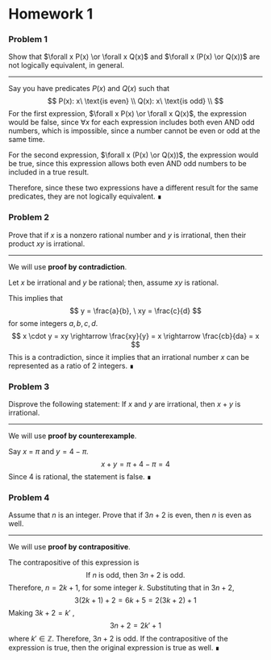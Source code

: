 # Homework 1

### Problem 1

Show that $\forall x P(x) \or \forall x Q(x)$ and $\forall x (P(x) \or Q(x))$ are not logically equivalent, in general. 

---

Say you have predicates $P(x)$ and $Q(x)$ such that 
$$
P(x): x\ \text{is even} \\
Q(x): x\ \text{is odd} \\
$$
For the first expression, $\forall x P(x) \or \forall x Q(x)$, the expression would be false, since $\forall x$ for each expression includes both even AND odd numbers, which is impossible, since a number cannot be even or odd at the same time. 

For the second expression, $\forall x (P(x) \or Q(x))$, the expression would be true, since this expression allows both even AND odd numbers to be included in a true result. 

Therefore, since these two expressions have a different result for the same predicates, they are not logically equivalent. ∎

### Problem 2

Prove that if $x$ is a nonzero rational number and $y$ is irrational, then their product $xy$ is irrational. 

---

We will use **proof by contradiction**. 

Let $x$ be irrational and $y$ be rational; then, assume $xy$ is rational. 

This implies that 
$$
y = \frac{a}{b}, \ xy = \frac{c}{d}
$$
for some integers $a,b,c,d$.  
$$
x \cdot y = xy  \rightarrow \frac{xy}{y} = x \rightarrow \frac{cb}{da} = x
$$
This is a contradiction, since it implies that an irrational number $x$ can be represented as a ratio of 2 integers. ∎



### Problem 3

Disprove the following statement: If $x$ and $y$ are irrational, then $x + y$ is irrational. 

---

We will use **proof by counterexample**. 

Say $x$ = $\pi$ and $y = 4 - \pi$. 
$$
x + y = \pi + 4 - \pi = 4
$$
Since 4 is rational, the statement is false. ∎

### Problem 4

Assume that $n$ is an integer. Prove that if $3n + 2$ is even, then $n$ is even as well. 

---

We will use **proof by contrapositive**. 

The contrapositive of this expression is 
$$
\text{If $n$ is odd, then $3n+2$ is odd. }
$$
Therefore, $n = 2k + 1$, for some integer $k$. Substituting that in $3n + 2$, 
$$
3(2k + 1) + 2 = 6k + 5 =  2(3k + 2)  + 1
$$
Making $3k + 2 = k'$ , 
$$
3n + 2= 2k' + 1
$$
where $k' \in \mathbb{Z}$. Therefore, $3n + 2$ is odd. If the contrapositive of the expression is true, then the original expression is true as well. ∎





